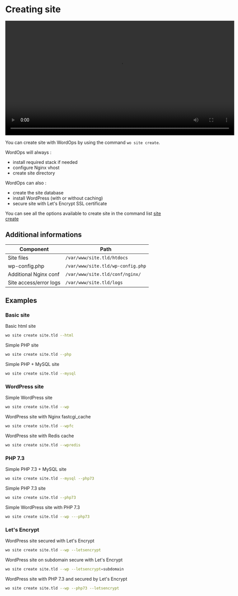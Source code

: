 # Creating site

<video align="center" src="/images/wo-site.webm" width="720" autoplay="" loop="">
</video>

You can create site with WordOps by using the command `wo site create`.

WordOps will always :

- install required stack if needed
- configure Nginx vhost
- create site directory

WordOps can also :

- create the site database
- install WordPress (with or without caching)
- secure site with Let's Encrypt SSL certificate

You can see all the options available to create site in the command list [site create](/commands/site/#site-create)

## Additional informations

Component              | Path
---------------------- | ---------------------------------
Site files             | `/var/www/site.tld/htdocs`        |
wp-config.php          | `/var/www/site.tld/wp-config.php` |
Additional Nginx conf  | `/var/www/site.tld/conf/nginx/`   |
Site access/error logs | `/var/www/site.tld/logs`          |

## Examples

### Basic site

Basic html site

```bash
wo site create site.tld --html
```

Simple PHP site

```bash
wo site create site.tld --php
```

Simple PHP + MySQL site

```bash
wo site create site.tld --mysql
```

### WordPress site

Simple WordPress site

```bash
wo site create site.tld --wp
```

WordPress site with Nginx fastcgi_cache

```bash
wo site create site.tld --wpfc
```

WordPress site with Redis cache

```bash
wo site create site.tld --wpredis
```

### PHP 7.3

Simple PHP 7.3 + MySQL site

```bash
wo site create site.tld --mysql --php73
```

Simple PHP 7.3 site

```bash
wo site create site.tld --php73
```

Simple WordPress site with PHP 7.3

```bash
wo site create site.tld --wp ---php73
```

### Let's Encrypt

WordPress site secured with Let's Encrypt

```bash
wo site create site.tld --wp --letsencrypt
```

WordPress site on subdomain secure with Let's Encrypt

```bash
wo site create site.tld --wp --letsencrypt=subdomain
```

WordPress site with PHP 7.3 and secured by Let's Encrypt

```bash
wo site create site.tld --wp --php73 --letsencrypt
```
